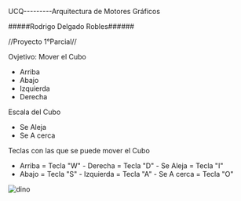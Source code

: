 UCQ---------Arquitectura de Motores Gráficos

#####Rodrigo Delgado Robles######

//Proyecto 1°Parcial//

Ovjetivo: 
Mover el Cubo
- Arriba
- Abajo
- Izquierda
- Derecha

Escala del Cubo
- Se Aleja 
- Se A cerca

Teclas con las que se puede mover el Cubo

- Arriba = Tecla "W"     - Derecha = Tecla "D"       - Se Aleja = Tecla "I"
- Abajo = Tecla "S"      - Izquierda = Tecla "A"     - Se A cerca = Tecla "O"

![dino](https://user-images.githubusercontent.com/107516968/218047349-6c3cba33-9206-4540-b0bd-f011becc215e.gif)
